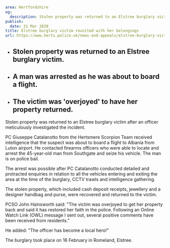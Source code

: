 ```yaml
area: Hertfordshire
og:
  description: Stolen property was returned to an Elstree burglary victim after an officer meticulously investigated the incident.
publish:
  date: 31 Mar 2020
title: Elstree burglary victim reunited with her belongings
url: https://www.herts.police.uk/news-and-appeals/elstree-burglary-victim-reunited-with-her-belongings-1620j
```

* ## Stolen property was returned to an Elstree burglary victim.

 * ## A man was arrested as he was about to board a flight.

 * ## The victim was 'overjoyed' to have her property returned.

Stolen property was returned to an Elstree burglary victim after an officer meticulously investigated the incident.

PC Giuseppe Catalanotto from the Hertsmere Scorpion Team received intelligence that the suspect was about to board a flight to Albania from Luton airport. He contacted firearms officers who were able to locate and arrest the 45-year-old man from Southgate and seize his vehicle. The man is on police bail.

The arrest was possible after PC Catalanotto conducted detailed and protracted enquiries in relation to all the vehicles entering and exiting the area at the time of the burglary, CCTV trawls and intelligence gathering.

The stolen property, which included cash deposit receipts, jewellery and a designer handbag and purse, were recovered and returned to the victim.

PCSO John Hainsworth said: "The victim was overjoyed to get her property back and said it has restored her faith in the police. Following an Online Watch Link (OWL) message I sent out, several positive comments have been received from residents."

He added: "The officer has become a local hero!"

The burglary took place on 16 February in Romeland, Elstree.
